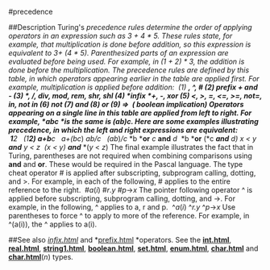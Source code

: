 
#precedence

##Description
Turing's *precedence *rules determine the order of applying operators in an expression such as 3 + 4 * 5. These rules state, for example, that multiplication is done before addition, so this expression is equivalent to 3+ (4 * 5).
Parenthesized parts of an expression are evaluated before being used. For example, in (1 + 2) * 3, the addition is done before the multiplication.
The precedence rules are defined by this table, in which operators appearing earlier in the table are applied first. For example,  multiplication is applied before addition:
 (1) **,  ^,  # (2) *prefix* + and - (3) *, /, **div**, **mod**, **rem**, **shr**, **shl** (4) *infix *+, -, **xor** (5) <, >, =, <=, >=, **not=**, **in**, **not** **in** (6) **not** (7) **and** (8) **or** (9) =>  ( *boolean* *implication*)
Operators appearing on a single line in this table are applied from left to right. For example, *abc *is the same is (*ab*)*c*.
Here are some examples illustrating precedence, in which the left and right expressions are equivalent:
 1**2   (1**2) *a*+*b***c*   *a*+(*b***c*) *a***b/c*   (*a***b*)*/c* *b ***or** *c* **and** *d*  *b ***or** (*c ***and** *d*) *x* < *y ***and** *y < z*  (*x* <* y*) **and*** *(*y* < *z*)
The final example illustrates the fact that in Turing, parentheses are not required when combining comparisons using **and** and **or**. These would be required in the Pascal language.
The type cheat operator # is applied after subscripting, subprogram calling, dotting, and >. For example, in each of the following, # applies to the entire reference to the right.
 #*a*(*i*) #*r*.*y* #*p*->*x*
The pointer following operator ^ is applied before subscripting, subprogram calling, dotting, and ->. For example, in the following, ^ applies to a, r and p.
 ^*a*(*i*) ^*r.y* ^*p*->*x*
Use parentheses to force ^ to apply to more of the reference. For example, in ^(a(i)), the ^ applies to a(i).



##See also
*[infix.html](infix)* and *[prefix.html](prefix) *operators. See the **[int.html](int)**, **[real.html](real)**, **[string1.html](string)**, **[boolean.html](boolean)**, **[set.html](set)**, **[enum.html](enum)**, **[char.html](char)** and **[char.html](char)**(*n*) types.


